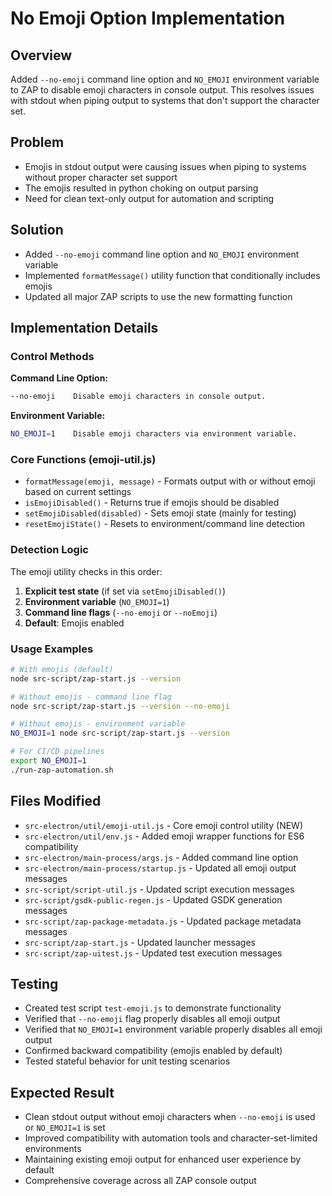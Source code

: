 # No Emoji Option Implementation

## Overview

Added `--no-emoji` command line option and `NO_EMOJI` environment variable to ZAP to disable emoji characters in console output. This resolves issues with stdout when piping output to systems that don't support the character set.

## Problem

- Emojis in stdout output were causing issues when piping to systems without proper character set support
- The emojis resulted in python choking on output parsing
- Need for clean text-only output for automation and scripting

## Solution

- Added `--no-emoji` command line option and `NO_EMOJI` environment variable
- Implemented `formatMessage()` utility function that conditionally includes emojis
- Updated all major ZAP scripts to use the new formatting function

## Implementation Details

### Control Methods

**Command Line Option:**
```bash
--no-emoji    Disable emoji characters in console output.
```

**Environment Variable:**
```bash
NO_EMOJI=1    Disable emoji characters via environment variable.
```

### Core Functions (emoji-util.js)

- `formatMessage(emoji, message)` - Formats output with or without emoji based on current settings
- `isEmojiDisabled()` - Returns true if emojis should be disabled
- `setEmojiDisabled(disabled)` - Sets emoji state (mainly for testing)
- `resetEmojiState()` - Resets to environment/command line detection

### Detection Logic

The emoji utility checks in this order:
1. **Explicit test state** (if set via `setEmojiDisabled()`)
2. **Environment variable** (`NO_EMOJI=1`)
3. **Command line flags** (`--no-emoji` or `--noEmoji`)
4. **Default**: Emojis enabled

### Usage Examples

```bash
# With emojis (default)
node src-script/zap-start.js --version

# Without emojis - command line flag
node src-script/zap-start.js --version --no-emoji

# Without emojis - environment variable
NO_EMOJI=1 node src-script/zap-start.js --version

# For CI/CD pipelines
export NO_EMOJI=1
./run-zap-automation.sh
```

## Files Modified

- `src-electron/util/emoji-util.js` - Core emoji control utility (NEW)
- `src-electron/util/env.js` - Added emoji wrapper functions for ES6 compatibility
- `src-electron/main-process/args.js` - Added command line option
- `src-electron/main-process/startup.js` - Updated all emoji output messages
- `src-script/script-util.js` - Updated script execution messages
- `src-script/gsdk-public-regen.js` - Updated GSDK generation messages
- `src-script/zap-package-metadata.js` - Updated package metadata messages
- `src-script/zap-start.js` - Updated launcher messages
- `src-script/zap-uitest.js` - Updated test execution messages

## Testing

- Created test script `test-emoji.js` to demonstrate functionality
- Verified that `--no-emoji` flag properly disables all emoji output
- Verified that `NO_EMOJI=1` environment variable properly disables all emoji output
- Confirmed backward compatibility (emojis enabled by default)
- Tested stateful behavior for unit testing scenarios

## Expected Result

- Clean stdout output without emoji characters when `--no-emoji` is used or `NO_EMOJI=1` is set
- Improved compatibility with automation tools and character-set-limited environments
- Maintaining existing emoji output for enhanced user experience by default
- Comprehensive coverage across all ZAP console output
